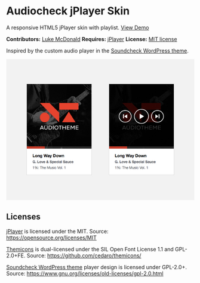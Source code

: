 # Audiocheck jPlayer Skin

A responsive HTML5 jPlayer skin with playlist. [View Demo](https://lukemcdonald.github.io/jplayer-skin-audiocheck/src/)

__Contributors:__ [Luke McDonald](https://lukemcdonald.com)
__Requires:__ [jPlayer](http://jplayer.org)
__License:__ [MIT license](https://opensource.org/licenses/MIT)

Inspired by the custom audio player in the [Soundcheck WordPress theme](https://wordpress.com/blog/2012/07/12/new-theme-soundcheck/).

![Audiocheck jPlayer Skin](screenshot-1.jpg)

## Licenses

[jPlayer](http://jplayer.org) is licensed under the MIT.
Source: https://opensource.org/licenses/MIT

[Themicons](https://github.com/cedaro/themicons) is dual-licensed under the SIL Open Font License 1.1 and GPL-2.0+FE.
Source: https://github.com/cedaro/themicons/

[Soundcheck WordPress theme](https://wordpress.com/blog/2012/07/12/new-theme-soundcheck/) player design is licensed under GPL-2.0+.
Source: https://www.gnu.org/licenses/old-licenses/gpl-2.0.html
